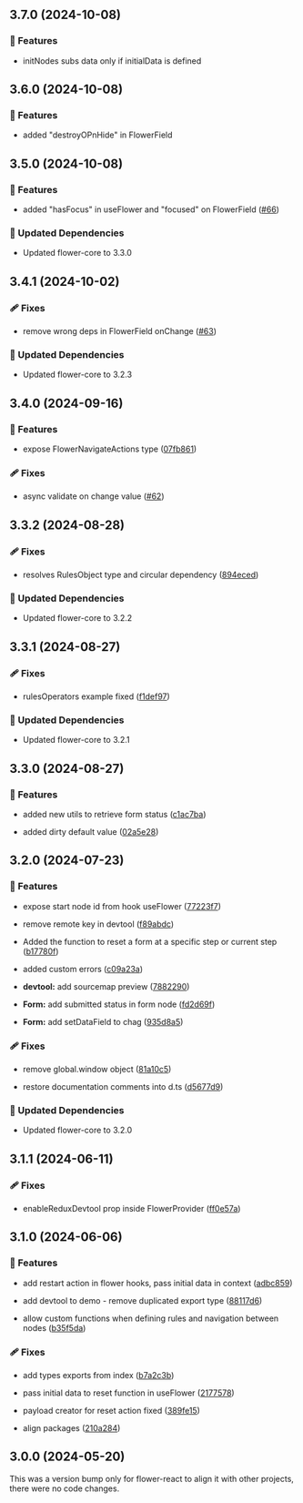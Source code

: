 ## 3.7.0 (2024-10-08)


### 🚀 Features

- initNodes subs data only if initialData is defined 

## 3.6.0 (2024-10-08)


### 🚀 Features

- added "destroyOPnHide" in FlowerField 

## 3.5.0 (2024-10-08)


### 🚀 Features

- added "hasFocus" in useFlower and "focused" on FlowerField ([#66](https://github.com/flowerforce/flower/pull/66))


### 🧱 Updated Dependencies

- Updated flower-core to 3.3.0

## 3.4.1 (2024-10-02)


### 🩹 Fixes

- remove wrong deps in FlowerField onChange ([#63](https://github.com/flowerforce/flower/pull/63))


### 🧱 Updated Dependencies

- Updated flower-core to 3.2.3

## 3.4.0 (2024-09-16)


### 🚀 Features

- expose FlowerNavigateActions type ([07fb861](https://github.com/flowerforce/flower/commit/07fb861))


### 🩹 Fixes

- async validate on change value ([#62](https://github.com/flowerforce/flower/pull/62))

## 3.3.2 (2024-08-28)


### 🩹 Fixes

- resolves RulesObject type and circular dependency ([894eced](https://github.com/flowerforce/flower/commit/894eced))


### 🧱 Updated Dependencies

- Updated flower-core to 3.2.2

## 3.3.1 (2024-08-27)


### 🩹 Fixes

- rulesOperators example fixed ([f1def97](https://github.com/flowerforce/flower/commit/f1def97))


### 🧱 Updated Dependencies

- Updated flower-core to 3.2.1

## 3.3.0 (2024-08-27)


### 🚀 Features

- added new utils to retrieve form status ([c1ac7ba](https://github.com/flowerforce/flower/commit/c1ac7ba))

- added dirty default value ([02a5e28](https://github.com/flowerforce/flower/commit/02a5e28))

## 3.2.0 (2024-07-23)


### 🚀 Features

- expose start node id from hook useFlower ([77223f7](https://github.com/flowerforce/flower/commit/77223f7))

- remove remote key in devtool ([f89abdc](https://github.com/flowerforce/flower/commit/f89abdc))

- Added the function to reset a form at a specific step or current step ([b17780f](https://github.com/flowerforce/flower/commit/b17780f))

- added custom errors ([c09a23a](https://github.com/flowerforce/flower/commit/c09a23a))

- **devtool:** add sourcemap preview ([7882290](https://github.com/flowerforce/flower/commit/7882290))

- **Form:** add submitted status in form node ([fd2d69f](https://github.com/flowerforce/flower/commit/fd2d69f))

- **Form:** add setDataField to chag ([935d8a5](https://github.com/flowerforce/flower/commit/935d8a5))


### 🩹 Fixes

- remove global.window object ([81a10c5](https://github.com/flowerforce/flower/commit/81a10c5))

- restore documentation comments into d.ts ([d5677d9](https://github.com/flowerforce/flower/commit/d5677d9))


### 🧱 Updated Dependencies

- Updated flower-core to 3.2.0

## 3.1.1 (2024-06-11)


### 🩹 Fixes

- enableReduxDevtool prop inside FlowerProvider ([ff0e57a](https://github.com/flowerforce/flower/commit/ff0e57a))

## 3.1.0 (2024-06-06)


### 🚀 Features

- add restart action in flower hooks, pass initial data in context ([adbc859](https://github.com/flowerforce/flower/commit/adbc859))

- add devtool to demo - remove duplicated export type ([88117d6](https://github.com/flowerforce/flower/commit/88117d6))

- allow custom functions when defining rules and navigation between nodes ([b35f5da](https://github.com/flowerforce/flower/commit/b35f5da))


### 🩹 Fixes

- add types exports from index ([b7a2c3b](https://github.com/flowerforce/flower/commit/b7a2c3b))

- pass initial data to reset function in useFlower ([2177578](https://github.com/flowerforce/flower/commit/2177578))

- payload creator for reset action fixed ([389fe15](https://github.com/flowerforce/flower/commit/389fe15))

- align packages ([210a284](https://github.com/flowerforce/flower/commit/210a284))

## 3.0.0 (2024-05-20)

This was a version bump only for flower-react to align it with other projects, there were no code changes.